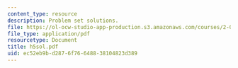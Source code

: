 ```yaml
---
content_type: resource
description: Problem set solutions.
file: https://ol-ocw-studio-app-production.s3.amazonaws.com/courses/2-008-design-and-manufacturing-ii-spring-2003/ec52eb9bd2876f76648838104823d389_h5sol.pdf
file_type: application/pdf
resourcetype: Document
title: h5sol.pdf
uid: ec52eb9b-d287-6f76-6488-38104823d389
---
```

